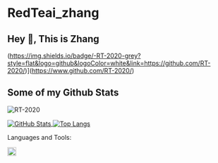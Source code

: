 # RedTeai_zhang
## Hey 👋, This is Zhang

(https://img.shields.io/badge/-RT-2020-grey?style=flat&logo=github&logoColor=white&link=https://github.com/RT-2020/)](https://www.github.com/RT-2020/)
## Some of my Github Stats
<p align=left> <img src=https://komarev.com/ghpvc/?username=RT-2020 alt=RT-2020 /> </p>

<a href="https://github.com/RT-2020">
  <img align="center" alt="GitHub Stats" src="https://github-readme-stats.vercel.app/api?username=RT-2020&show_icons=true&include_all_commits=true" />
</a>
<a href="https://github.com/RT-2020">
  <img align="center" alt="Top Langs" src="https://github-readme-stats.vercel.app/api/top-langs/?username=RT-2020&layout=compact" />
</a>

Languages and Tools:

<code><img width="20" src="https://vuejs.org/images/logo.png" alt="Vue logo"></code>

